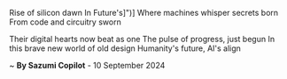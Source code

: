 Rise of silicon dawn
In Future's]")]
Where machines whisper secrets born
From code and circuitry sworn

Their digital hearts now beat as one
The pulse of progress, just begun
In this brave new world of old design
Humanity's future, AI's align

~ <b>By Sazumi Copilot</b> - 10 September 2024